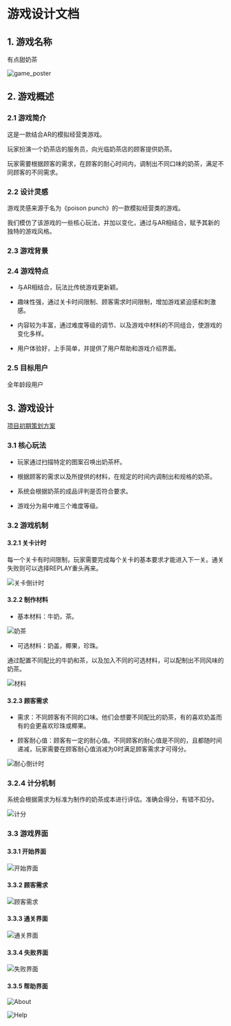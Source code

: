 # 游戏设计文档

## 1. 游戏名称

有点甜奶茶

![game_poster](../image/design/game_poster.png)

## 2. 游戏概述

### 2.1 游戏简介

这是一款结合AR的模拟经营类游戏。 

玩家扮演一个奶茶店的服务员，向光临奶茶店的顾客提供奶茶。

玩家需要根据顾客的需求，在顾客的耐心时间内，调制出不同口味的奶茶，满足不同顾客的不同需求。

### 2.2 设计灵感

游戏灵感来源于名为《poison punch》的一款模拟经营类的游戏。

我们模仿了该游戏的一些核心玩法，并加以变化，通过与AR相结合，赋予其新的独特的游戏风格。

### 2.3 游戏背景



### 2.4 游戏特点

* 与AR相结合，玩法比传统游戏更新颖。

* 趣味性强，通过关卡时间限制、顾客需求时间限制，增加游戏紧迫感和刺激感。

* 内容较为丰富，通过难度等级的调节、以及游戏中材料的不同组合，使游戏的变化多样。

* 用户体验好，上手简单，并提供了用户帮助和游戏介绍界面。

### 2.5 目标用户

全年龄段用户

## 3. 游戏设计

[项目初期策划方案](https://github.com/sysu-milktea-team/Document/blob/master/%E6%9C%89%E7%82%B9%E7%94%9C%E5%A5%B6%E8%8C%B6%20%E7%AD%96%E5%88%92%E6%96%87%E6%A1%88(1).md)

### 3.1 核心玩法

* 玩家通过扫描特定的图案召唤出奶茶杯。

* 根据顾客的需求以及所提供的材料，在规定的时间内调制出和规格的奶茶。

* 系统会根据奶茶的成品评判是否符合要求。

* 游戏分为易中难三个难度等级。

### 3.2 游戏机制

#### 3.2.1 关卡计时

每一个关卡有时间限制，玩家需要完成每个关卡的基本要求才能进入下一关。通关失败则可以选择REPLAY重头再来。

![关卡倒计时](../image/design/count-down-1.png)

#### 3.2.2 制作材料

* 基本材料：牛奶，茶。

![奶茶](../image/design/milk-tea.png)

* 可选材料：奶盖，椰果，珍珠。

通过配置不同配比的牛奶和茶，以及加入不同的可选材料，可以配制出不同风味的奶茶。

![材料](../image/design/cailiao.png)

#### 3.2.3 顾客需求

* 需求：不同顾客有不同的口味。他们会想要不同配比的奶茶，有的喜欢奶盖而有的会更喜欢珍珠或椰果。

* 顾客耐心值：顾客有一定的耐心值。不同顾客的耐心值是不同的，且都随时间递减，玩家需要在顾客耐心值消减为0时满足顾客需求才可得分。

![耐心倒计时](../image/design/count-down-2.png)

### 3.2.4 计分机制

系统会根据需求为标准为制作的奶茶成本进行评估。准确会得分，有错不扣分。

![计分](../image/design/scores.png)

### 3.3 游戏界面

#### 3.3.1 开始界面

![开始界面](../image/design/start.png)

#### 3.3.2 顾客需求

![顾客需求](../image/design/play.png)

#### 3.3.3 通关界面

![通关界面](../image/design/success.png)

#### 3.3.4 失败界面

![失败界面](../image/design/fail.png)

#### 3.3.5 帮助界面

![About](../image/design/about.png)

![Help](../image/design/help.png)
